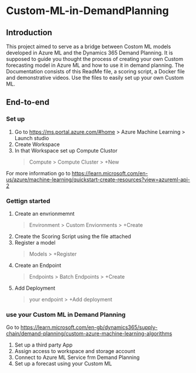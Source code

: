 # Custom-ML-in-DemandPlanning
## Introduction 
This project aimed to serve as a bridge between Costom ML models developed in Azure ML and the Dynamics 365 Demand Planning. It is supposed to guide you thought the process of creating your own Custom forecasting model in Azure ML and how to use it in demand planning. The Documentation consists of this ReadMe file, a scoring script, a Docker file and demonstrative videos. Use the files to easily set up your own Custom ML.
## End-to-end
### Set up
1. Go to https://ms.portal.azure.com/#home > Azure Machine Learning > Launch studio
2. Create  Workspace
3. In that Workspace set up  Compute Clustor
   > Compute > Compute Cluster > +New

For more information go to https://learn.microsoft.com/en-us/azure/machine-learning/quickstart-create-resources?view=azureml-api-2
### Gettign started 
1. Create an envrionmemnt
   > Environment > Custom Envionments > +Create
2. Create the Scoring Script using the file attached
3. Register a model
   > Models > +Register
4. Create an Endpoint
   > Endpoints > Batch Endpoints > +Create
5. Add Deployment
   > your endpoint > +Add deployment
### use your Custom ML in Demand Planning
Go to  https://learn.microsoft.com/en-gb/dynamics365/supply-chain/demand-planning/custom-azure-machine-learning-algorithms

1. Set up a third party App
2. Assign access to workspace and storage account
3. Connect to Azure ML Service frm Demand Planning
4. Set up a forecast using your Custom ML
   
